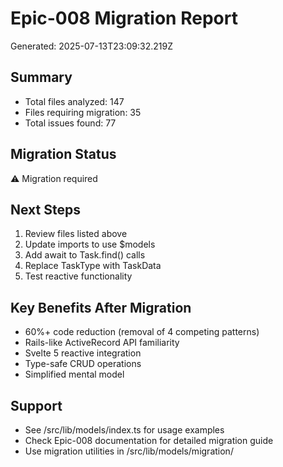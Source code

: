 # Epic-008 Migration Report
Generated: 2025-07-13T23:09:32.219Z

## Summary
- Total files analyzed: 147
- Files requiring migration: 35
- Total issues found: 77

## Migration Status
⚠️ Migration required

## Next Steps
1. Review files listed above
2. Update imports to use $models
3. Add await to Task.find() calls
4. Replace TaskType with TaskData
5. Test reactive functionality

## Key Benefits After Migration
- 60%+ code reduction (removal of 4 competing patterns)
- Rails-like ActiveRecord API familiarity
- Svelte 5 reactive integration
- Type-safe CRUD operations
- Simplified mental model

## Support
- See /src/lib/models/index.ts for usage examples
- Check Epic-008 documentation for detailed migration guide
- Use migration utilities in /src/lib/models/migration/